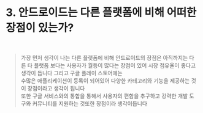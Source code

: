 # 3. 안드로이드는 다른 플랫폼에 비해 어떠한 장점이 있는가?

<br>

> 가장 먼저 생각이 나는 다른 플랫폼에 비해 안드로이드의 장점은 아직까지는 다른 타 플랫폼 보다는 사용자가 월등이 많다는 장점이 있어 시장 점유율이 좋다고 생각이 듭니다 그리고 구글 플레이 스토어에는   
> 수많은 애플리케이션이 등록이 되어있어 다양한 카테고리와 기능을 제공하는 것이 장점이라고 생각이 됩니다   
> 또한 구글 서비스와의 통합을 통해서 사용자의 편함을 추구하고 강력한 개발 도구와 커뮤니티를 지원하는 것또한 장점이라 생각이듭니다   